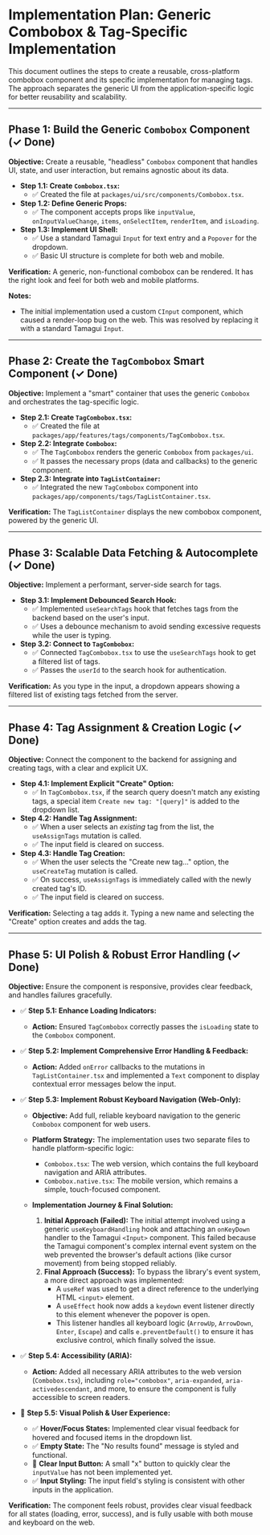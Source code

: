 # Implementation Plan: Generic Combobox & Tag-Specific Implementation

This document outlines the steps to create a reusable, cross-platform combobox component and its specific implementation for managing tags. The approach separates the generic UI from the application-specific logic for better reusability and scalability.

---

## Phase 1: Build the Generic `Combobox` Component (✓ Done)

**Objective:** Create a reusable, "headless" `Combobox` component that handles UI, state, and user interaction, but remains agnostic about its data.

- **Step 1.1: Create `Combobox.tsx`:**
  - ✅ Created the file at `packages/ui/src/components/Combobox.tsx`.
- **Step 1.2: Define Generic Props:**
  - ✅ The component accepts props like `inputValue`, `onInputValueChange`, `items`, `onSelectItem`, `renderItem`, and `isLoading`.
- **Step 1.3: Implement UI Shell:**
  - ✅ Use a standard Tamagui `Input` for text entry and a `Popover` for the dropdown.
  - ✅ Basic UI structure is complete for both web and mobile.

**Verification:** A generic, non-functional combobox can be rendered. It has the right look and feel for both web and mobile platforms.

**Notes:**

- The initial implementation used a custom `CInput` component, which caused a render-loop bug on the web. This was resolved by replacing it with a standard Tamagui `Input`.

---

## Phase 2: Create the `TagCombobox` Smart Component (✓ Done)

**Objective:** Implement a "smart" container that uses the generic `Combobox` and orchestrates the tag-specific logic.

- **Step 2.1: Create `TagCombobox.tsx`:**
  - ✅ Created the file at `packages/app/features/tags/components/TagCombobox.tsx`.
- **Step 2.2: Integrate `Combobox`:**
  - ✅ The `TagCombobox` renders the generic `Combobox` from `packages/ui`.
  - ✅ It passes the necessary props (data and callbacks) to the generic component.
- **Step 2.3: Integrate into `TagListContainer`:**
  - ✅ Integrated the new `TagCombobox` component into `packages/app/components/tags/TagListContainer.tsx`.

**Verification:** The `TagListContainer` displays the new combobox component, powered by the generic UI.

---

## Phase 3: Scalable Data Fetching & Autocomplete (✓ Done)

**Objective:** Implement a performant, server-side search for tags.

- **Step 3.1: Implement Debounced Search Hook:**
  - ✅ Implemented `useSearchTags` hook that fetches tags from the backend based on the user's input.
  - ✅ Uses a debounce mechanism to avoid sending excessive requests while the user is typing.
- **Step 3.2: Connect to `TagCombobox`:**
  - ✅ Connected `TagCombobox.tsx` to use the `useSearchTags` hook to get a filtered list of tags.
  - ✅ Passes the `userId` to the search hook for authentication.

**Verification:** As you type in the input, a dropdown appears showing a filtered list of existing tags fetched from the server.

---

## Phase 4: Tag Assignment & Creation Logic (✓ Done)

**Objective:** Connect the component to the backend for assigning and creating tags, with a clear and explicit UX.

- **Step 4.1: Implement Explicit "Create" Option:**
  - ✅ In `TagCombobox.tsx`, if the search query doesn't match any existing tags, a special item `Create new tag: "[query]"` is added to the dropdown list.
- **Step 4.2: Handle Tag Assignment:**
  - ✅ When a user selects an _existing_ tag from the list, the `useAssignTags` mutation is called.
  - ✅ The input field is cleared on success.
- **Step 4.3: Handle Tag Creation:**
  - ✅ When the user selects the "Create new tag..." option, the `useCreateTag` mutation is called.
  - ✅ On success, `useAssignTags` is immediately called with the newly created tag's ID.
  - ✅ The input field is cleared on success.

**Verification:** Selecting a tag adds it. Typing a new name and selecting the "Create" option creates and adds the tag.

---

## Phase 5: UI Polish & Robust Error Handling (✓ Done)

**Objective:** Ensure the component is responsive, provides clear feedback, and handles failures gracefully.

- ✅ **Step 5.1: Enhance Loading Indicators:**
  - **Action:** Ensured `TagCombobox` correctly passes the `isLoading` state to the `Combobox` component.

- ✅ **Step 5.2: Implement Comprehensive Error Handling & Feedback:**
  - **Action:** Added `onError` callbacks to the mutations in `TagListContainer.tsx` and implemented a `Text` component to display contextual error messages below the input.

- ✅ **Step 5.3: Implement Robust Keyboard Navigation (Web-Only):**

  - **Objective:** Add full, reliable keyboard navigation to the generic `Combobox` component for web users.

  - **Platform Strategy:** The implementation uses two separate files to handle platform-specific logic:
    - `Combobox.tsx`: The web version, which contains the full keyboard navigation and ARIA attributes.
    - `Combobox.native.tsx`: The mobile version, which remains a simple, touch-focused component.

  - **Implementation Journey & Final Solution:**
    1.  **Initial Approach (Failed):** The initial attempt involved using a generic `useKeyboardHandling` hook and attaching an `onKeyDown` handler to the Tamagui `<Input>` component. This failed because the Tamagui component's complex internal event system on the web prevented the browser's default actions (like cursor movement) from being stopped reliably.
    2.  **Final Approach (Success):** To bypass the library's event system, a more direct approach was implemented:
        - A `useRef` was used to get a direct reference to the underlying HTML `<input>` element.
        - A `useEffect` hook now adds a `keydown` event listener directly to this element whenever the popover is open.
        - This listener handles all keyboard logic (`ArrowUp`, `ArrowDown`, `Enter`, `Escape`) and calls `e.preventDefault()` to ensure it has exclusive control, which finally solved the issue.

- ✅ **Step 5.4: Accessibility (ARIA):**
  - **Action:** Added all necessary ARIA attributes to the web version (`Combobox.tsx`), including `role="combobox"`, `aria-expanded`, `aria-activedescendant`, and more, to ensure the component is fully accessible to screen readers.

- 🚧 **Step 5.5: Visual Polish & User Experience:**
  - ✅ **Hover/Focus States:** Implemented clear visual feedback for hovered and focused items in the dropdown list.
  - ✅ **Empty State:** The "No results found" message is styled and functional.
  - 🚧 **Clear Input Button:** A small "x" button to quickly clear the `inputValue` has not been implemented yet.
  - ✅ **Input Styling:** The input field's styling is consistent with other inputs in the application.

**Verification:** The component feels robust, provides clear visual feedback for all states (loading, error, success), and is fully usable with both mouse and keyboard on the web.